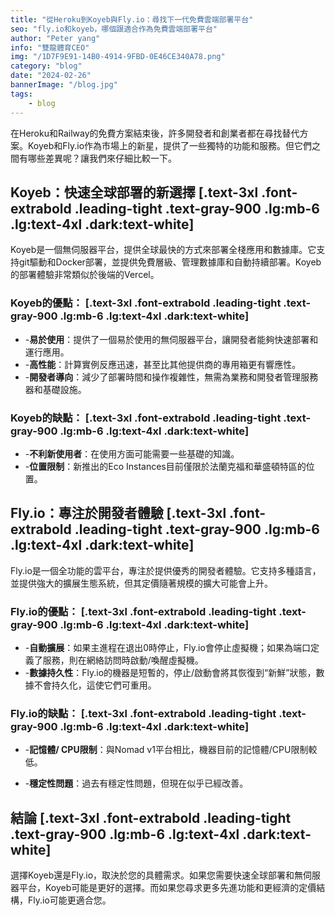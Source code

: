 ```yaml
---
title: "從Heroku到Koyeb與Fly.io：尋找下一代免費雲端部署平台"
seo: "fly.io和koyeb，哪個跟適合作為免費雲端部署平台"
author: "Peter yang"
info: "雙龍體育CEO"
img: "/1D7F9E91-14B0-4914-9FBD-0E46CE340A78.png"
category: "blog"
date: "2024-02-26"
bannerImage: "/blog.jpg"
tags:
    - blog
---
```


在Heroku和Railway的免費方案結束後，許多開發者和創業者都在尋找替代方案。Koyeb和Fly.io作為市場上的新星，提供了一些獨特的功能和服務。但它們之間有哪些差異呢？讓我們來仔細比較一下。

## Koyeb：快速全球部署的新選擇 [.text-3xl .font-extrabold .leading-tight .text-gray-900 .lg:mb-6 .lg:text-4xl .dark:text-white]

Koyeb是一個無伺服器平台，提供全球最快的方式來部署全棧應用和數據庫。它支持git驅動和Docker部署，並提供免費層級、管理數據庫和自動持續部署。Koyeb的部署體驗非常類似於後端的Vercel。

### Koyeb的優點： [.text-3xl .font-extrabold .leading-tight .text-gray-900 .lg:mb-6 .lg:text-4xl .dark:text-white]
- -**易於使用**：提供了一個易於使用的無伺服器平台，讓開發者能夠快速部署和運行應用。
- -**高性能**：計算實例反應迅速，甚至比其他提供商的專用箱更有響應性。
- -**開發者導向**：減少了部署時間和操作複雜性，無需為業務和開發者管理服務器和基礎設施。

### Koyeb的缺點： [.text-3xl .font-extrabold .leading-tight .text-gray-900 .lg:mb-6 .lg:text-4xl .dark:text-white]
- -**不利新使用者**：在使用方面可能需要一些基礎的知識。
- -**位置限制**：新推出的Eco Instances目前僅限於法蘭克福和華盛頓特區的位置。

## Fly.io：專注於開發者體驗 [.text-3xl .font-extrabold .leading-tight .text-gray-900 .lg:mb-6 .lg:text-4xl .dark:text-white]

Fly.io是一個全功能的雲平台，專注於提供優秀的開發者體驗。它支持多種語言，並提供強大的擴展生態系統，但其定價隨著規模的擴大可能會上升。

### Fly.io的優點： [.text-3xl .font-extrabold .leading-tight .text-gray-900 .lg:mb-6 .lg:text-4xl .dark:text-white]
- -**自動擴展**：如果主進程在退出0時停止，Fly.io會停止虛擬機；如果為端口定義了服務，則在網絡訪問時啟動/喚醒虛擬機。
- -**數據持久性**：Fly.io的機器是短暫的，停止/啟動會將其恢復到“新鮮”狀態，數據不會持久化，這使它們可重用。

### Fly.io的缺點： [.text-3xl .font-extrabold .leading-tight .text-gray-900 .lg:mb-6 .lg:text-4xl .dark:text-white]
- -**記憶體/ CPU限制**：與Nomad v1平台相比，機器目前的記憶體/CPU限制較低。

- -**穩定性問題**：過去有穩定性問題，但現在似乎已經改善。

## 結論 [.text-3xl .font-extrabold .leading-tight .text-gray-900 .lg:mb-6 .lg:text-4xl .dark:text-white]

選擇Koyeb還是Fly.io，取決於您的具體需求。如果您需要快速全球部署和無伺服器平台，Koyeb可能是更好的選擇。而如果您尋求更多先進功能和更經濟的定價結構，Fly.io可能更適合您。
